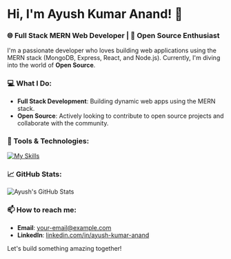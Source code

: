 # Hi, I'm Ayush Kumar Anand! 👋

### 🌐 Full Stack MERN Web Developer | 🌟 Open Source Enthusiast

I'm a passionate developer who loves building web applications using the MERN stack (MongoDB, Express, React, and Node.js). Currently, I'm diving into the world of **Open Source**.

### 💻 What I Do:
- **Full Stack Development**: Building dynamic web apps using the MERN stack.
- **Open Source**: Actively looking to contribute to open source projects and collaborate with the community.

### 🔧 Tools & Technologies:
[![My Skills](https://skillicons.dev/icons?i=c,cpp,py,html,css,rust,js,ts,nodejs,react,nextjs,tailwind,mongodb,mysql,postgress,postman,prisma,npm,docker,bash,git,github,linux,md,figma,arch,vim,neovim&theme=dark)](https://skillicons.dev)

### 📈 GitHub Stats:
![Ayush's GitHub Stats](https://github-readme-stats.vercel.app/api?username=ayushk-1801&show_icons=true&theme=radical)

### 📫 How to reach me:
- **Email**: [your-email@example.com](mailto:your-email@example.com)
- **LinkedIn**: [linkedin.com/in/ayush-kumar-anand](https://linkedin.com/in/ayush-kumar-anand)

Let's build something amazing together!
